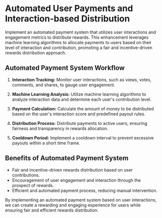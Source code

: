 # Automated User Payments and Interaction-based Distribution

Implement an automated payment system that utilizes user interactions and engagement metrics to distribute rewards. This enhancement leverages machine learning algorithms to allocate payments to users based on their level of interaction and contribution, promoting a fair and incentive-driven rewards distribution approach.

## Automated Payment System Workflow

1. **Interaction Tracking:** Monitor user interactions, such as views, votes, comments, and shares, to gauge user engagement.

2. **Machine Learning Analysis:** Utilize machine learning algorithms to analyze interaction data and determine each user's contribution level.

3. **Payment Calculation:** Calculate the amount of money to be distributed based on the user's interaction score and predefined payout rules.

4. **Distribution Process:** Distribute payments to active users, ensuring fairness and transparency in rewards allocation.

5. **Cooldown Period:** Implement a cooldown interval to prevent excessive payouts within a short time frame.

## Benefits of Automated Payment System

- Fair and incentive-driven rewards distribution based on user contributions.
- Encouragement of user engagement and interaction through the prospect of rewards.
- Efficient and automated payment process, reducing manual intervention.

By implementing an automated payment system based on user interactions, we can create a rewarding and engaging experience for users while ensuring fair and efficient rewards distribution.
